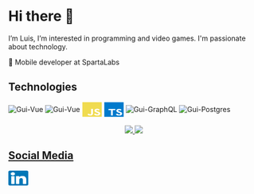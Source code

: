 # Hi there 👋

 I’m Luis, I’m interested in programming and video games. I'm passionate about technology. 
 
 📱 Mobile developer at SpartaLabs

## Technologies
<div style="display: inline_block">
  <img align="center" alt="Gui-Vue" height="30" width="40" src="https://cdn.jsdelivr.net/gh/devicons/devicon/icons/vuejs/vuejs-original.svg">
    <img align="center" alt="Gui-Vue" height="30" width="40" src="https://cdn.jsdelivr.net/gh/devicons/devicon/icons/react/react-original.svg">
  <img align="center" alt="Gui-Js" height="30" width="40" src="https://raw.githubusercontent.com/devicons/devicon/master/icons/javascript/javascript-plain.svg">
  <img align="center" alt="Gui-Ts" height="30" width="40" src="https://raw.githubusercontent.com/devicons/devicon/master/icons/typescript/typescript-plain.svg">
  <img align="center" alt="Gui-GraphQL" height="30" width="40" src="https://cdn.jsdelivr.net/gh/devicons/devicon/icons/graphql/graphql-plain.svg">
  <img align="center" alt="Gui-Postgres" height="30" width="40" src="https://cdn.jsdelivr.net/gh/devicons/devicon/icons/postgresql/postgresql-original.svg">
</div>

<div align="center"><br>
  <a href="https://github.com/luisescx">
  <img height="160em" src="https://github-readme-stats.vercel.app/api?username=luisescx&show_icons=true&theme=dracula&include_all_commits=true&count_private=true"/>
  <img height="160em" src="https://github-readme-stats.vercel.app/api/top-langs/?username=luisescx&layout=compact&langs_count=7&theme=dracula"/>
</div>

## Social Media
  <a href="https://www.linkedin.com/in/luis-fernando-esculapio-a620681b9/" target="_blank">
    <img src="https://raw.githubusercontent.com/luisescx/luisescx/master/assets/linkedin-logo.svg" height="30px" width="40px"  alt="LinkedInLogo" align="left" />
</a>

